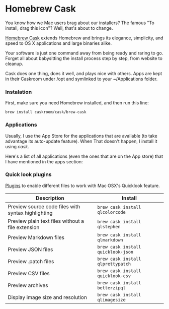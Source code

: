# Homebrew Cask

You know how we Mac users brag about our installers? The famous "To install, drag this icon"? Well, that's about to change.

[Homebrew Cask](http://caskroom.io/) extends Homebrew and brings its elegance, simplicity, and speed to OS X applications and large binaries alike.

Your software is just one command away from being ready and raring to go. Forget all about babysitting the install process step by step, from website to cleanup.

Cask does one thing, does it well, and plays nice with others. Apps are kept in their Caskroom under /opt and symlinked to your ~/Applications folder.


### Instalation

First, make sure you need Homebrew installed, and then run this line:

```shell
brew install caskroom/cask/brew-cask
```

### Applications

Usually, I use the App Store for the applications that are available (to take advantage its auto-update feature). When That doesn't happen, I install it using *cask*. 

Here's a list of all applications (even the ones that are on the App store) that I have mentioned in the apps section:

### Quick look plugins
[Plugins](https://github.com/sindresorhus/quick-look-plugins) to enable different files to work with Mac OSX's Quicklook feature.

| Description | Install |
| -- | -- |
| Preview source code files with syntax highlighting | ```brew cask install qlcolorcode``` |
| Preview plain text files without a file extension | ```brew cask install qlstephen``` |
| Preview Markdown files | ```brew cask install qlmarkdown``` |
| Preview JSON files | ```brew cask install quicklook-json``` |
| Preview .patch files | ```brew cask install qlprettypatch``` |
| Preview CSV files | ```brew cask install quicklook-csv``` |
| Preview archives | ```brew cask install betterzipql``` |
| Display image size and resolution | ```brew cask install qlimagesize``` |
